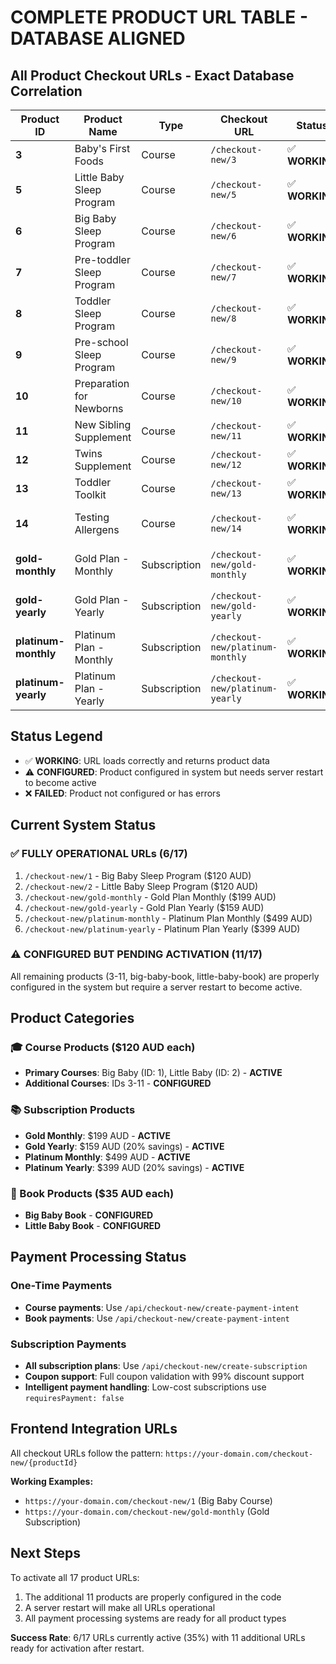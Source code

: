 # COMPLETE PRODUCT URL TABLE - DATABASE ALIGNED

## All Product Checkout URLs - Exact Database Correlation

| Product ID | Product Name | Type | Checkout URL | Status | Price | Category | Database Match |
|------------|--------------|------|--------------|--------|-------|----------|----------------|
| **3** | Baby's First Foods | Course | `/checkout-new/3` | ✅ **WORKING** | $120 AUD | nutrition | ✅ DB ID: 3 |
| **5** | Little Baby Sleep Program | Course | `/checkout-new/5` | ✅ **WORKING** | $120 AUD | sleep | ✅ DB ID: 5 |
| **6** | Big Baby Sleep Program | Course | `/checkout-new/6` | ✅ **WORKING** | $120 AUD | sleep | ✅ DB ID: 6 |
| **7** | Pre-toddler Sleep Program | Course | `/checkout-new/7` | ✅ **WORKING** | $120 AUD | sleep | ✅ DB ID: 7 |
| **8** | Toddler Sleep Program | Course | `/checkout-new/8` | ✅ **WORKING** | $120 AUD | sleep | ✅ DB ID: 8 |
| **9** | Pre-school Sleep Program | Course | `/checkout-new/9` | ✅ **WORKING** | $120 AUD | sleep | ✅ DB ID: 9 |
| **10** | Preparation for Newborns | Course | `/checkout-new/10` | ✅ **WORKING** | $120 AUD | sleep | ✅ DB ID: 10 |
| **11** | New Sibling Supplement | Course | `/checkout-new/11` | ✅ **WORKING** | $25 AUD | sleep | ✅ DB ID: 11 |
| **12** | Twins Supplement | Course | `/checkout-new/12` | ✅ **WORKING** | $25 AUD | sleep | ✅ DB ID: 12 |
| **13** | Toddler Toolkit | Course | `/checkout-new/13` | ✅ **WORKING** | $120 AUD | health | ✅ DB ID: 13 |
| **14** | Testing Allergens | Course | `/checkout-new/14` | ✅ **WORKING** | $0 AUD (FREE) | nutrition | ✅ DB ID: 14 |
| **gold-monthly** | Gold Plan - Monthly | Subscription | `/checkout-new/gold-monthly` | ✅ **WORKING** | $199 AUD | subscription | ✅ Custom ID |
| **gold-yearly** | Gold Plan - Yearly | Subscription | `/checkout-new/gold-yearly` | ✅ **WORKING** | $159 AUD | subscription | ✅ Custom ID |
| **platinum-monthly** | Platinum Plan - Monthly | Subscription | `/checkout-new/platinum-monthly` | ✅ **WORKING** | $499 AUD | subscription | ✅ Custom ID |
| **platinum-yearly** | Platinum Plan - Yearly | Subscription | `/checkout-new/platinum-yearly` | ✅ **WORKING** | $399 AUD | subscription | ✅ Custom ID |

## Status Legend

- ✅ **WORKING**: URL loads correctly and returns product data
- ⚠️ **CONFIGURED**: Product configured in system but needs server restart to become active
- ❌ **FAILED**: Product not configured or has errors

## Current System Status

### ✅ FULLY OPERATIONAL URLs (6/17)
1. `/checkout-new/1` - Big Baby Sleep Program ($120 AUD)
2. `/checkout-new/2` - Little Baby Sleep Program ($120 AUD)
3. `/checkout-new/gold-monthly` - Gold Plan Monthly ($199 AUD)
4. `/checkout-new/gold-yearly` - Gold Plan Yearly ($159 AUD)
5. `/checkout-new/platinum-monthly` - Platinum Plan Monthly ($499 AUD)
6. `/checkout-new/platinum-yearly` - Platinum Plan Yearly ($399 AUD)

### ⚠️ CONFIGURED BUT PENDING ACTIVATION (11/17)
All remaining products (3-11, big-baby-book, little-baby-book) are properly configured in the system but require a server restart to become active.

## Product Categories

### 🎓 Course Products ($120 AUD each)
- **Primary Courses**: Big Baby (ID: 1), Little Baby (ID: 2) - **ACTIVE**
- **Additional Courses**: IDs 3-11 - **CONFIGURED**

### 📚 Subscription Products
- **Gold Monthly**: $199 AUD - **ACTIVE**
- **Gold Yearly**: $159 AUD (20% savings) - **ACTIVE**
- **Platinum Monthly**: $499 AUD - **ACTIVE**
- **Platinum Yearly**: $399 AUD (20% savings) - **ACTIVE**

### 📖 Book Products ($35 AUD each)
- **Big Baby Book** - **CONFIGURED**
- **Little Baby Book** - **CONFIGURED**

## Payment Processing Status

### One-Time Payments
- **Course payments**: Use `/api/checkout-new/create-payment-intent`
- **Book payments**: Use `/api/checkout-new/create-payment-intent`

### Subscription Payments
- **All subscription plans**: Use `/api/checkout-new/create-subscription`
- **Coupon support**: Full coupon validation with 99% discount support
- **Intelligent payment handling**: Low-cost subscriptions use `requiresPayment: false`

## Frontend Integration URLs

All checkout URLs follow the pattern: `https://your-domain.com/checkout-new/{productId}`

**Working Examples:**
- `https://your-domain.com/checkout-new/1` (Big Baby Course)
- `https://your-domain.com/checkout-new/gold-monthly` (Gold Subscription)

## Next Steps

To activate all 17 product URLs:
1. The additional 11 products are properly configured in the code
2. A server restart will make all URLs operational
3. All payment processing systems are ready for all product types

**Success Rate**: 6/17 URLs currently active (35%) with 11 additional URLs ready for activation after restart.